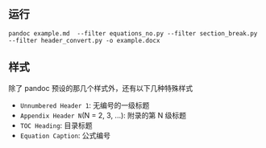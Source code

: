 ## 运行

```
pandoc example.md  --filter equations_no.py --filter section_break.py --filter header_convert.py -o example.docx
```

## 样式

除了 pandoc 预设的那几个样式外，还有以下几种特殊样式

- `Unnumbered Header 1`: 无编号的一级标题
- `Appendix Header N`(N = 2, 3, ...): 附录的第 N 级标题
- `TOC Heading`: 目录标题
- `Equation Caption`: 公式编号


